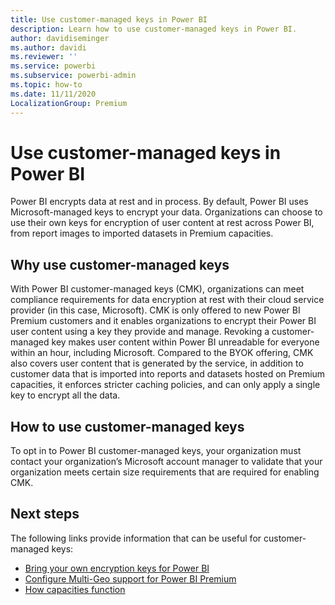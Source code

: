 ```yaml
---
title: Use customer-managed keys in Power BI
description: Learn how to use customer-managed keys in Power BI.
author: davidiseminger
ms.author: davidi
ms.reviewer: ''
ms.service: powerbi
ms.subservice: powerbi-admin
ms.topic: how-to
ms.date: 11/11/2020
LocalizationGroup: Premium
---
```


# Use customer-managed keys in Power BI

Power BI encrypts data at rest and in process. By default, Power BI uses Microsoft-managed keys to encrypt your data. Organizations can choose to use their own keys for encryption of user content at rest across Power BI, from report images to imported datasets in Premium capacities. 

## Why use customer-managed keys

With Power BI customer-managed keys (CMK), organizations can meet compliance requirements for data encryption at rest with their cloud service provider (in this case, Microsoft). CMK is only offered to new Power BI Premium customers and it enables organizations to encrypt their Power BI user content using a key they provide and manage. Revoking a customer-managed key makes user content within Power BI unreadable for everyone within an hour, including Microsoft. Compared to the BYOK offering, CMK also covers user content that is generated by the service, in addition to customer data that is imported into reports and datasets hosted on Premium capacities, it enforces stricter caching policies, and can only apply a single key to encrypt all the data.


## How to use customer-managed keys
To opt in to Power BI customer-managed keys, your organization must contact your organization’s Microsoft account manager to validate that your organization meets certain size requirements that are required for enabling CMK.  


## Next steps

The following links provide information that can be useful for customer-managed keys:

* [Bring your own encryption keys for Power BI](service-encryption-byok.md)
* [Configure Multi-Geo support for Power BI Premium](service-admin-premium-multi-geo.md)
* [How capacities function](service-premium-what-is.md#how-capacities-function)
